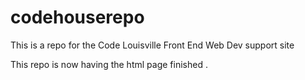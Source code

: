 # codehouserepo
This is a repo for the Code Louisville Front End Web Dev support site


This repo is now having the html page finished . 

